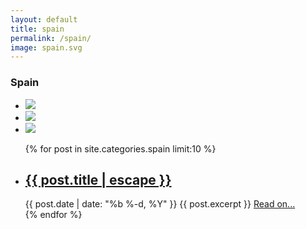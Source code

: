 ```yaml
---
layout: default
title: spain
permalink: /spain/
image: spain.svg
---
```

<div class="row">
	<div class="country-header">
		<a class="back-explore glyphicon glyphicon-chevron-left" href="{{site.baseurl}}/continents/europe/"></a>
		<h3 class="country-heading">Spain</h3>
	</div>
</div>

<div class="row">
	<ul class="country-stats-container">
		<li class=""><img class="" src="{{site.baseurl}}/assets/countries/spainpop.svg"/></li>
		<li class=""><img class="" src="{{site.baseurl}}/assets/countries/spaincap.svg"/></li>
		<li class=""><img class="" src="{{site.baseurl}}/assets/countries/spainflag.svg"/></li>
	</ul>
	<ul class="post-list col-md-8 col-md-offset-2">
		{% for post in site.categories.spain limit:10 %}
			<li class='single-post'>
			    <h2><a class="post-link" href="{{ post.url | prepend: site.baseurl }}">{{ post.title | escape }}</a></h2>
				<span class="post-meta">{{ post.date | date: "%b %-d, %Y" }}</span>
				<span class="post-excerpt">{{ post.excerpt }} </span><a class="post-end-link" href="{{ post.url | prepend: site.baseurl }}"> Read on...</a>
			 </li>
		{% endfor %}
	</ul>
</div>
